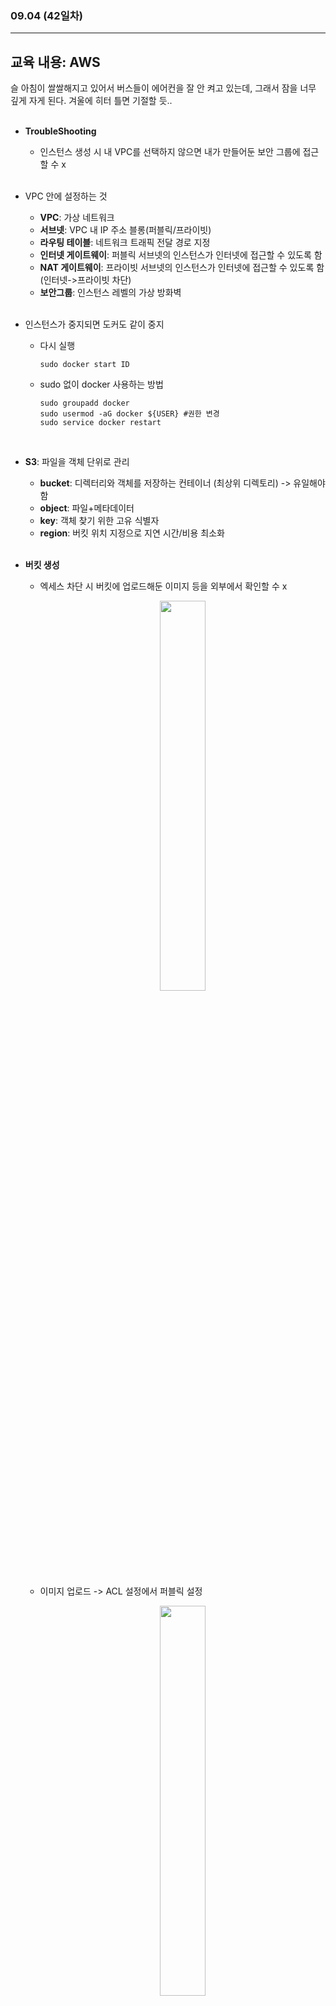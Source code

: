 ###  09.04 (42일차)
---
교육 내용: AWS
---
슬 아침이 쌀쌀해지고 있어서 버스들이 에어컨을 잘 안 켜고 있는데, 그래서 잠을 너무 깊게 자게 된다. 겨울에 히터 틀면 기절할 듯..
<br><br>

- **TroubleShooting**
  - 인스턴스 생성 시 내 VPC를 선택하지 않으면 내가 만들어둔 보안 그룹에 접근할 수 x
<br><br>

- VPC 안에 설정하는 것
  - **VPC**: 가상 네트워크
  - **서브넷**: VPC 내 IP 주소 블롱(퍼블릭/프라이빗)
  - **라우팅 테이블**: 네트워크 트래픽 전달 경로 지정
  - **인터넷 게이트웨이**: 퍼블릭 서브넷의 인스턴스가 인터넷에 접근할 수 있도록 함
  - **NAT 게이트웨이**: 프라이빗 서브넷의 인스턴스가 인터넷에 접근할 수 있도록 함 (인터넷->프라이빗 차단)
  - **보안그룹**: 인스턴스 레벨의 가상 방화벽 
<br><br>

- 인스턴스가 중지되면 도커도 같이 중지
  - 다시 실행
    ```linux
    sudo docker start ID
    ```
  - sudo 없이 docker 사용하는 방법
    ```linux
    sudo groupadd docker
    sudo usermod -aG docker ${USER} #권한 변경
    sudo service docker restart
    ```
<br>

- **S3**: 파일을 객체 단위로 관리
  - **bucket**: 디렉터리와 객체를 저장하는 컨테이너 (최상위 디렉토리) -> 유일해야 함
  - **object**: 파일+메타데이터
  - **key**: 객체 찾기 위한 고유 식별자
  - **region**: 버킷 위치 지정으로 지연 시간/비용 최소화
<br><br>

- **버킷 생성**
  - 엑세스 차단 시 버킷에 업로드해둔 이미지 등을 외부에서 확인할 수 x
    <p align="center">
    <img src="https://github.com/user-attachments/assets/4d0f5604-e0d9-481c-b3f0-d215e9fb2337" width="40%" /> </p>
  - 이미지 업로드 -> ACL 설정에서 퍼블릭 설정
    <p align="center">
    <img src="https://github.com/user-attachments/assets/6930311e-ad3a-4301-b15a-24b6030180bf" width="40%" /> </p>
<br><br>

- 보안 자격 증명
  - VS 코드에서 사용하기 위해서 자격 증명이 필요함 
    <p align="center">
    <img src="https://github.com/user-attachments/assets/1a82df58-6173-4b20-8aab-c6005461f6d1" width="20%" /> </p>
  - 엑세스 키 생성 
    <p align="center">
    <img src="https://github.com/user-attachments/assets/131243e7-3cf4-4ddd-9fb3-32590b26d08c" width="50%" /> </p>
  - 버킷 정책 설정
    <p align="center">
    <img src="https://github.com/user-attachments/assets/c452946c-d041-4106-8359-7331af90be8e" width="40%" /> </p>





